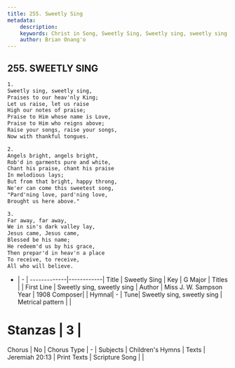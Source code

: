```yaml
---
title: 255. Sweetly Sing
metadata:
    description: 
    keywords: Christ in Song, Sweetly Sing, Sweetly sing, sweetly sing , 
    author: Brian Onang'o
---
```



## 255. SWEETLY SING

```txt
1.
Sweetly sing, sweetly sing,
Praises to our heav'nly King;
Let us raise, let us raise
High our notes of praise;
Praise to Him whose name is Love,
Praise to Him who reigns above;
Raise your songs, raise your songs,
Now with thankful tongues.

2.
Angels bright, angels bright,
Rob'd in garments pure and white,
Chant his praise, chant his praise
In melodious lays;
But from that bright, happy throng,
Ne'er can come this sweetest song,
"Pard'ning love, pard'ning love,
Brought us here above."

3.
Far away, far away,
We in sin's dark valley lay,
Jesus came, Jesus came,
Blessed be his name;
He redeem'd us by his grace,
Then prepar'd in heav'n a place
To receive, to receive,
All who will believe.
```

- |   -  |
-------------|------------|
Title | Sweetly Sing |
Key | G Major |
Titles |  |
First Line | Sweetly sing, sweetly sing  |
Author | Miss J. W. Sampson
Year | 1908
Composer|  |
Hymnal|  - |
Tune| Sweetly sing, sweetly sing |
Metrical pattern | |
# Stanzas | 3 |
Chorus | No |
Chorus Type | - |
Subjects | Children's Hymns |
Texts | Jeremiah 20:13 |
Print Texts | 
Scripture Song |  |
  
